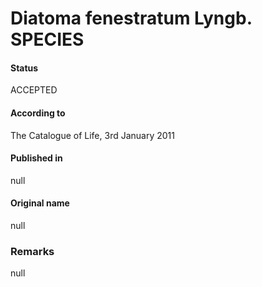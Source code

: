 Diatoma fenestratum Lyngb. SPECIES
=======

#### Status
ACCEPTED

#### According to
The Catalogue of Life, 3rd January 2011

#### Published in
null

#### Original name
null

### Remarks
null